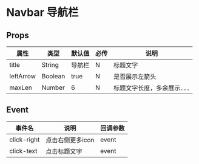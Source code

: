 # Navbar 导航栏

## Props

| 属性 | 类型 | 默认值 | 必传 | 说明 |
|-----|-----|-----|-----|-----|
|title|String|导航栏|N|标题文字|
|leftArrow|Boolean|true|N|是否展示左箭头|
|maxLen|Number|6 |N|标题文字长度，多余展示`...`|

## Event

| 事件名 | 说明 | 回调参数 |
|-------|-----|---------|
|click-right|点击右侧更多icon|event|
|click-text|点击标题文字|event|
